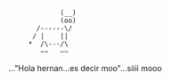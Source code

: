                  (__) 
                 (oo) 
           /------\/ 
          / |    ||   
         *  /\---/\ 
            ~~   ~~   
..."Hola hernan...es decir moo"...siiii mooo
